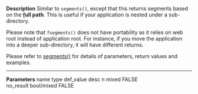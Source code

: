 **Description**
Similar to `segments()`, except that this returns segments based on the **<u>f</u>ull path**.
This is useful if your application is nested under a sub-directory.

Please note that `fsegments()` does not have portability as it relies on web root instead of application root. For instance, if you move the application into a deeper sub-directory, it will have different returns.

Please refer to [segments()](#segments) for details of parameters, return values and examples.

--------
**Parameters**
name	type	def_value	desc
n	mixed	FALSE	
no_result	bool/mixed	FALSE	

